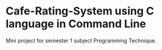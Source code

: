 # Cafe-Rating-System using C language in Command Line

Mini project for semester 1 subject Programming Technique.
